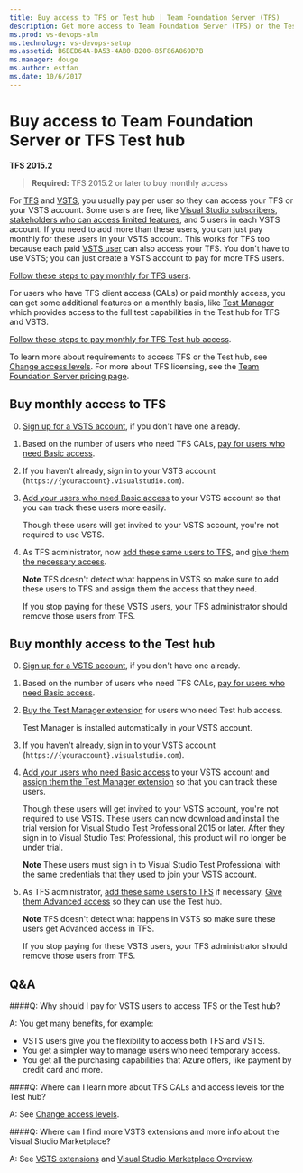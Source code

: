 ```yaml
---
title: Buy access to TFS or Test hub | Team Foundation Server (TFS)
description: Get more access to Team Foundation Server (TFS) or the Test hub
ms.prod: vs-devops-alm
ms.technology: vs-devops-setup
ms.assetid: B6BED64A-DA53-4AB0-B200-85F86A869D7B
ms.manager: douge
ms.author: estfan
ms.date: 10/6/2017
---
```


# Buy access to Team Foundation Server or TFS Test hub

**TFS 2015.2**

> **Required:** TFS 2015.2 or later to buy monthly access

For [TFS](https://www.visualstudio.com/tfs/) 
and [VSTS](https://www.visualstudio.com/team-services/), 
you usually pay per user so they can access your TFS or your VSTS account. 
Some users are free, like [Visual Studio subscribers](https://www.visualstudio.com/vs/pricing/), 
[stakeholders who can access limited features](../security/get-started-stakeholder.md), 
and 5 users in each VSTS account. 
If you need to add more than these users, 
you can just pay monthly for these users in your VSTS account. 
This works for TFS too because each paid 
[VSTS user](https://www.visualstudio.com/team-services/pricing/) 
can also access your TFS. You don't have to use VSTS; 
you can just create a VSTS account to pay for more TFS users.

[Follow these steps to pay monthly for TFS users](#rent-cal).

For users who have TFS client access (CALs) or paid monthly access, 
you can get some additional features on a monthly basis, 
like [Test Manager](https://marketplace.visualstudio.com/items?itemName=ms.vss-testmanager-web) 
which provides access to the full test capabilities in the Test hub for TFS and VSTS.

[Follow these steps to pay monthly for TFS Test hub access](#test-hub).

To learn more about requirements to access TFS or the Test hub, 
see [Change access levels](../security/change-access-levels.md). 
For more about TFS licensing, see the 
[Team Foundation Server pricing page](https://www.visualstudio.com/team-services/tfs-pricing).

<a id="rent-cal"></a>
## Buy monthly access to TFS

0.	[Sign up for a VSTS account](../accounts/create-account-msa-or-work-student.md), 
if you don't have one already.

0.	Based on the number of users who need TFS CALs, 
[pay for users who need Basic access](buy-basic-access-add-users.md).

0.	If you haven't already, sign in to your VSTS account 
(```https://{youraccount}.visualstudio.com```). 

0. [Add your users who need Basic access](../accounts/add-account-users-assign-access-levels.md) 
to your VSTS account so that you can track these users more easily.

	Though these users will get invited to your VSTS account, 
	you're not required to use VSTS.

0.	As TFS administrator, 
now [add these same users to TFS](../security/add-users-team-project.md#add-users-team-project), 
and [give them the necessary access](../security/change-access-levels.md).

	**Note** TFS doesn't detect what happens in VSTS 
	so make sure to add these users to TFS and assign them the 
	access that they need.

	If you stop paying for these VSTS users, 
	your TFS administrator should remove those users from TFS.

<a id="test-hub"></a>
## Buy monthly access to the Test hub

0.	[Sign up for a VSTS account](../accounts/create-account-msa-or-work-student.md), 
if you don't have one already.

0.	Based on the number of users who need TFS CALs, 
[pay for users who need Basic access](buy-basic-access-add-users.md).

0.	[Buy the Test Manager extension](../marketplace/install-vsts-extension.md#install-extension) 
for users who need Test hub access.

	Test Manager is installed automatically in your VSTS account. 

0.	If you haven't already, sign in to your VSTS account 
(```https://{youraccount}.visualstudio.com```). 

0. [Add your users who need Basic access](../accounts/add-account-users-assign-access-levels.md) 
to your VSTS account and 
[assign them the Test Manager extension](../marketplace/assign-paid-extensions.md) 
so that you can track these users.

	Though these users will get invited to your VSTS account, 
	you're not required to use VSTS. 
	These users can now download and install the trial version 
	for Visual Studio Test Professional 2015 or later. 
	After they sign in to Visual Studio Test Professional, 
	this product will no longer be under trial.

	**Note** These users must sign in to Visual Studio Test Professional with 
	the same credentials that they used to join your VSTS account.

0.	As TFS administrator, [add these same users to TFS](../security/add-users-team-project.md#add-users-team-project) 
if necessary. [Give them Advanced access](../security/change-access-levels.md) 
so they can use the Test hub.

	**Note** TFS doesn't detect what happens in VSTS 
	so make sure these users get Advanced access in TFS.

	If you stop paying for these VSTS users, 
	your TFS administrator should remove those users from TFS.

## Q&A

<!-- BEGINSECTION class="m-qanda" -->

####Q: Why should I pay for VSTS users to access TFS or the Test hub?

A: You get many benefits, for example:

*	VSTS users give you the flexibility 
to access both TFS and VSTS.
*	You get a simpler way to manage users who need temporary access.
*	You get all the purchasing capabilities that Azure offers, 
like payment by credit card and more.

####Q:	Where can I learn more about TFS CALs and access levels for the Test hub?

A: See [Change access levels](../security/change-access-levels.md).

####Q:	Where can I find more VSTS extensions and more info about the Visual Studio Marketplace?

A:	See [VSTS extensions](https://marketplace.visualstudio.com/vsts) 
and [Visual Studio Marketplace Overview](/vsts/marketplace/overview).

<!-- ENDSECTION --> 

